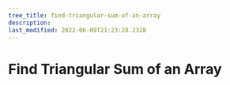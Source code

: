 ```yaml
---
tree_title: find-triangular-sum-of-an-array
description: 
last_modified: 2022-06-09T21:23:28.2328
---
```


# Find Triangular Sum of an Array
